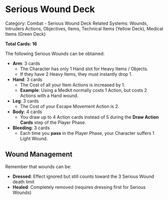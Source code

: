# Serious Wound Deck

Category: Combat - Serious Wound Deck
Related Systems: Wounds, Intruders Actions, Objectives, Items, Technical Items (Yellow Deck), Medical Items (Green Deck)

**Total Cards: 16**

The following Serious Wounds can be obtained:

- **Arm**: 3 cards
  - The Character has only 1 Hand slot for Heavy Items / Objects.
  - If they have 2 Heavy Items, they must instantly drop 1.
- **Hand**: 3 cards
  - The Cost of all your Item Actions is increased by 1.
  - **Example**: Using a Medkit normally costs 1 Action, but costs 2 Actions with a Hand wound.
- **Leg**: 3 cards
  - The Cost of your Escape Movement Action is 2.
- **Body**: 4 cards
  - You draw up to 4 Action cards instead of 5 during the **Draw Action Cards** step of the Player Phase.
- **Bleeding**: 3 cards
  - Each time you **pass** in the Player Phase, your Character suffers 1 Light Wound.

## Wound Management

Remember that wounds can be:

- **Dressed**: Effect ignored but still counts toward the 3 Serious Wound death limit
- **Healed**: Completely removed (requires dressing first for Serious Wounds)
